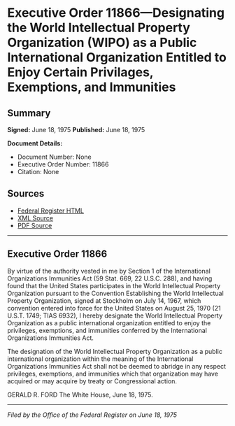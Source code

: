 # Executive Order 11866—Designating the World Intellectual Property Organization (WIPO) as a Public International Organization Entitled to Enjoy Certain Privilages, Exemptions, and Immunities

## Summary

**Signed:** June 18, 1975
**Published:** June 18, 1975

**Document Details:**
- Document Number: None
- Executive Order Number: 11866
- Citation: None

## Sources
- [Federal Register HTML](https://www.presidency.ucsb.edu/documents/executive-order-11866-designating-the-world-intellectual-property-organization-wipo-public)
- [XML Source](None)
- [PDF Source](None)

---

## Executive Order 11866

By virtue of the authority vested in me by Section 1 of the International Organizations Immunities Act (59 Stat. 669, 22 U.S.C. 288), and having found that the United States participates in the World Intellectual Property Organization pursuant to the Convention Establishing the World Intellectual Property Organization, signed at Stockholm on July 14, 1967, which convention entered into force for the United States on August 25, 1970 (21 U.S.T. 1749; TIAS 6932), I hereby designate the World Intellectual Property Organization as a public international organization entitled to enjoy the privileges, exemptions, and immunities conferred by the International Organizations Immunities Act.

The designation of the World Intellectual Property Organization as a public international organization within the meaning of the International Organizations Immunities Act shall not be deemed to abridge in any respect privileges, exemptions, and immunities which that organization may have acquired or may acquire by treaty or Congressional action.

GERALD R. FORD
The White House,
June 18, 1975.

---

*Filed by the Office of the Federal Register on June 18, 1975*
